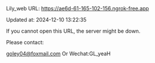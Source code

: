 Lily_web URL: https://ae6d-61-165-102-156.ngrok-free.app

Updated at: 2024-12-10 13:22:35

If you cannot open this URL, the server might be down.

Please contact: 

goley04@foxmail.com Or Wechat:GL_yeaH
